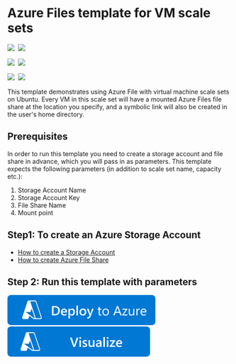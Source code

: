 # Azure Files template for VM scale sets

<IMG SRC="https://azurequickstartsservice.blob.core.windows.net/badges/201-vmss-azure-files-linux/PublicLastTestDate.svg" />&nbsp;
<IMG SRC="https://azurequickstartsservice.blob.core.windows.net/badges/201-vmss-azure-files-linux/PublicDeployment.svg" />&nbsp;

<IMG SRC="https://azurequickstartsservice.blob.core.windows.net/badges/201-vmss-azure-files-linux/FairfaxLastTestDate.svg" />&nbsp;
<IMG SRC="https://azurequickstartsservice.blob.core.windows.net/badges/201-vmss-azure-files-linux/FairfaxDeployment.svg" />&nbsp;

<IMG SRC="https://azurequickstartsservice.blob.core.windows.net/badges/201-vmss-azure-files-linux/BestPracticeResult.svg" />&nbsp;
<IMG SRC="https://azurequickstartsservice.blob.core.windows.net/badges/201-vmss-azure-files-linux/CredScanResult.svg" />&nbsp;

This template demonstrates using Azure File with virtual machine scale sets on Ubuntu. Every VM in this scale set will have a mounted Azure Files file share at the location you specify, and a symbolic link will also be created in the user's home directory.

## Prerequisites
In order to run this template you need to create a storage account and file share in advance, which you will pass in as parameters. This template expects the following parameters (in addition to scale set name, capacity etc.):
1. Storage Account Name
2. Storage Account Key
3. File Share Name
4. Mount point

## Step1: To create an Azure Storage Account
* [How to create a Storage Account](https://docs.microsoft.com/en-us/azure/storage/storage-create-storage-account#create-a-storage-account)
* [How to create Azure File Share](https://docs.microsoft.com/en-us/azure/storage/storage-dotnet-how-to-use-files#use-the-azure-portal-to-manage-a-file-share)

## Step 2: Run this template with parameters

<a href="https://portal.azure.com/#create/Microsoft.Template/uri/https%3A%2F%2Fraw.githubusercontent.com%2FAzure%2Fazure-quickstart-templates%2Fmaster%2F201-vmss-azure-files-linux%2Fazuredeploy.json" target="_blank">
    <img src="https://raw.githubusercontent.com/Azure/azure-quickstart-templates/master/1-CONTRIBUTION-GUIDE/images/deploytoazure.svg"/>
</a>
<a href="http://armviz.io/#/?load=https%3A%2F%2Fraw.githubusercontent.com%2FAzure%2Fazure-quickstart-templates%2Fmaster%2F201-vmss-azure-files-linux%2Fazuredeploy.json" target="_blank">
    <img src="https://raw.githubusercontent.com/Azure/azure-quickstart-templates/master/1-CONTRIBUTION-GUIDE/images/visualizebutton.svg"/>
</a>


